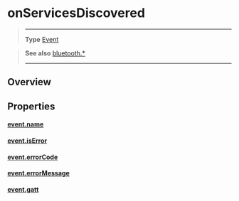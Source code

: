 # onServicesDiscovered

> --------------------- ------------------------------------------------------------------------------------------
> __Type__              [Event](https://docs.coronalabs.com/api/type/Event.html)


> __See also__          [bluetooth.*](/plugin/bluetooth/index.md)
> --------------------- ------------------------------------------------------------------------------------------

## Overview

## Properties

#### [event.name](/plugin/bluetooth/type/Gatt/event/onServicesDiscovered/name.md)

#### [event.isError](/plugin/bluetooth/type/Gatt/event/onServicesDiscovered/isError.md)

#### [event.errorCode](/plugin/bluetooth/type/Gatt/event/onServicesDiscovered/errorCode.md)

#### [event.errorMessage](/plugin/bluetooth/type/Gatt/event/onServicesDiscovered/errorMessage.md)

#### [event.gatt](/plugin/bluetooth/type/Gatt/event/onServicesDiscovered/gatt.md)
